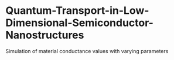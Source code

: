 # Quantum-Transport-in-Low-Dimensional-Semiconductor-Nanostructures
Simulation of material conductance values with varying parameters
